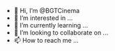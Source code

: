 - 👋 Hi, I’m @BGTCinema
- 👀 I’m interested in ...
- 🌱 I’m currently learning ...
- 💞️ I’m looking to collaborate on ...
- 📫 How to reach me ...

<!---
BGTCinema/BGTCinema is a ✨ special ✨ repository because its `README.md` (this file) appears on your GitHub profile.
You can click the Preview link to take a look at your changes.
--->
